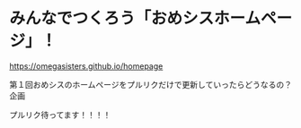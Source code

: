 # みんなでつくろう「おめシスホームページ」！

https://omegasisters.github.io/homepage

第１回おめシスのホームページをプルリクだけで更新していったらどうなるの？企画

プルリク待ってます！！！！
